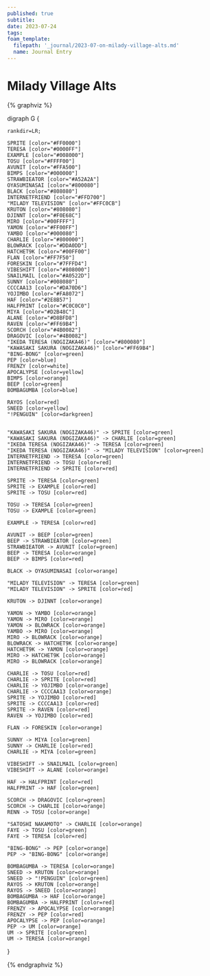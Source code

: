 ```yaml
---
published: true
subtitle:
date: 2023-07-24
tags:
foam_template:
  filepath: '_journal/2023-07-on-milady-village-alts.md'
  name: Journal Entry
---
```


# Milady Village Alts

{% graphviz %}

digraph G {

    rankdir=LR;

    SPRITE [color="#FF0000"]
    TERESA [color="#0000FF"]
    EXAMPLE [color="#008000"]
    TOSU [color="#FFFF00"]
    AVUNIT [color="#FFA500"]
    BIMPS [color="#000000"]
    STRAWBIEATOR [color="#A52A2A"]
    OYASUMINASAI [color="#800080"]
    BLACK [color="#808080"]
    INTERNETFRIEND [color="#FFD700"]
    "MILADY TELEVISION" [color="#FFC0CB"]
    KRUTON [color="#808080"]
    DJINNT [color="#F0E68C"]
    MIRO [color="#00FFFF"]
    YAMON [color="#FF00FF"]
    YAMBO [color="#000080"]
    CHARLIE [color="#800000"]
    BLOWRACK [color="#DDA0DD"]
    HATCHET9K [color="#00FF00"]
    FLAN [color="#FF7F50"]
    FORESKIN [color="#7FFFD4"]
    VIBESHIFT [color="#808000"]
    SNAILMAIL [color="#A0522D"]
    SUNNY [color="#008080"]
    CCCCAA13 [color="#DA70D6"]
    YOJIMBO [color="#FA8072"]
    HAF [color="#2E8B57"]
    HALFPRINT [color="#C0C0C0"]
    MIYA [color="#D2B48C"]
    ALANE [color="#D8BFD8"]
    RAVEN [color="#FF69B4"]
    SCORCH [color="#4B0082"]
    DRAGOVIC [color="#4B0082"]
    "IKEDA TERESA (NOGIZAKA46)" [color="#800080"]
    "KAWASAKI SAKURA (NOGIZAKA46)" [color="#FF69B4"]
    "BING-BONG" [color=green]
    PEP [color=blue]
    FRENZY [color=white]
    APOCALYPSE [color=yellow]
    BIMPS [color=orange]
    BEEP [color=green]
    BOMBAGUMBA [color=blue]
    
    RAYOS [color=red]
    SNEED [color=yellow]
    "!PENGUIN" [color=darkgreen]
    
    
    "KAWASAKI SAKURA (NOGIZAKA46)" -> SPRITE [color=green]
    "KAWASAKI SAKURA (NOGIZAKA46)" -> CHARLIE [color=green]
    "IKEDA TERESA (NOGIZAKA46)" -> TERESA [color=green]
    "IKEDA TERESA (NOGIZAKA46)" -> "MILADY TELEVISION" [color=green]
    INTERNETFRIEND -> TERESA [color=green]
    INTERNETFRIEND -> TOSU [color=red]
    INTERNETFRIEND -> SPRITE [color=red]

    SPRITE -> TERESA [color=green]
    SPRITE -> EXAMPLE [color=red]
    SPRITE -> TOSU [color=red]

    TOSU -> TERESA [color=green]
    TOSU -> EXAMPLE [color=green]

    EXAMPLE -> TERESA [color=red]
    
    AVUNIT -> BEEP [color=green]
    BEEP -> STRAWBIEATOR [color=green]
    STRAWBIEATOR -> AVUNIT [color=green]
    BEEP -> TERESA [color=orange]
    BEEP -> BIMPS [color=red]
    
    BLACK -> OYASUMINASAI [color=orange]
    
    "MILADY TELEVISION" -> TERESA [color=green]
    "MILADY TELEVISION" -> SPRITE [color=red]
    
    KRUTON -> DJINNT [color=orange]
    
    YAMON -> YAMBO [color=orange]
    YAMON -> MIRO [color=orange]
    YAMON -> BLOWRACK [color=orange]
    YAMBO -> MIRO [color=orange]
    MIRO -> BLOWRACK [color=orange]
    BLOWRACK -> HATCHET9K [color=orange]
    HATCHET9K -> YAMON [color=orange]
    MIRO -> HATCHET9K [color=orange]
    MIRO -> BLOWRACK [color=orange]
    
    CHARLIE -> TOSU [color=red]
    CHARLIE -> SPRITE [color=red]
    CHARLIE -> YOJIMBO [color=orange]
    CHARLIE -> CCCCAA13 [color=orange]
    SPRITE -> YOJIMBO [color=red]
    SPRITE -> CCCCAA13 [color=red]
    SPRITE -> RAVEN [color=red]
    RAVEN -> YOJIMBO [color=red]
    
    FLAN -> FORESKIN [color=orange]
    
    SUNNY -> MIYA [color=green]
    SUNNY -> CHARLIE [color=red]
    CHARLIE -> MIYA [color=green]
    
    VIBESHIFT -> SNAILMAIL [color=green]
    VIBESHIFT -> ALANE [color=orange]
    
    HAF -> HALFPRINT [color=red]
    HALFPRINT -> HAF [color=green]

    SCORCH -> DRAGOVIC [color=green]
    SCORCH -> CHARLIE [color=orange]
    RENN -> TOSU [color=orange]
    
    "SATOSHI NAKAMOTO" -> CHARLIE [color=orange]
    FAYE -> TOSU [color=green]
    FAYE -> TERESA [color=red]
    
    "BING-BONG" -> PEP [color=orange]
    PEP -> "BING-BONG" [color=orange]

    BOMBAGUMBA -> TERESA [color=orange]
    SNEED -> KRUTON [color=orange]
    SNEED -> "!PENGUIN" [color=green]
    RAYOS -> KRUTON [color=orange]
    RAYOS -> SNEED [color=orange]
    BOMBAGUMBA -> HAF [color=orange]
    BOMBAGUMBA -> HALFPRINT [color=red]
    FRENZY -> APOCALYPSE [color=orange]
    FRENZY -> PEP [color=red]
    APOCALYPSE -> PEP [color=orange]
    PEP -> UM [color=orange]
    UM -> SPRITE [color=green]
    UM -> TERESA [color=orange]
    
}


{% endgraphviz %}